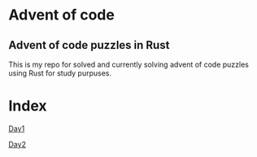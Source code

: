 # Advent of code

## Advent of code puzzles in Rust

This is my repo for solved and currently solving advent of code puzzles using Rust for study purpuses.

# Index
 [Day1](https://github.com/MarcosFlavioGS/Advent_of_code/tree/master/src/day1)

 [Day2](https://github.com/MarcosFlavioGS/Advent_of_code/tree/master/src/day2)
